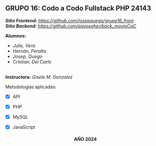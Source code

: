 **GRUPO 16**:  Codo a Codo Fullstack PHP 24143 
--------------------------------------
***Sitio Frontend:*** _https://github.com/josepquego/grupo16_front_ <br>
***Sitio Backend:*** _https://github.com/piojosoher/back_movieCaC_


**Alumnos:**
- _Julie, Vera_ </br>
- _Hernán, Peralta_ </br>
- _Josep, Quego_ </br>
- _Cristian, Del Carlo_ </br></br>

**Instructora:** _Gisele M. Gonzalez_

Metodologias aplicadas:
- [x] API
- [x] PHP
- [x] MySQL
- [x] JavaScript


<h4 align="center">AÑO 2024</h4>
